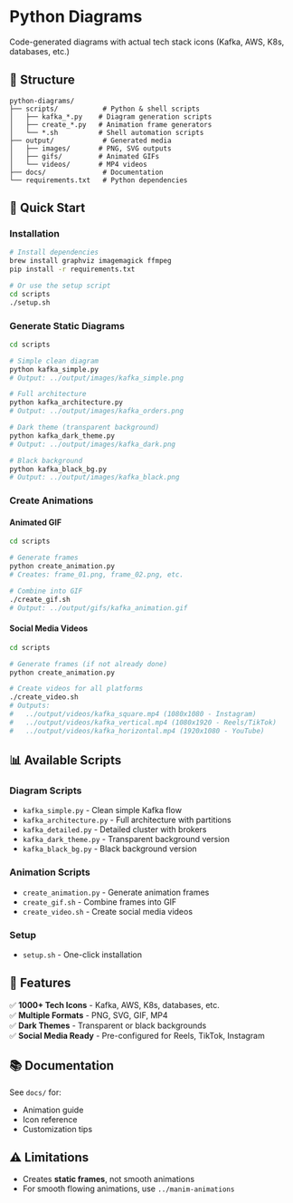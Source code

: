 # Python Diagrams

Code-generated diagrams with actual tech stack icons (Kafka, AWS, K8s, databases, etc.)

## 📁 Structure

```
python-diagrams/
├── scripts/           # Python & shell scripts
│   ├── kafka_*.py    # Diagram generation scripts
│   ├── create_*.py   # Animation frame generators
│   └── *.sh          # Shell automation scripts
├── output/            # Generated media
│   ├── images/       # PNG, SVG outputs
│   ├── gifs/         # Animated GIFs
│   └── videos/       # MP4 videos
├── docs/              # Documentation
└── requirements.txt   # Python dependencies
```

## 🚀 Quick Start

### Installation
```bash
# Install dependencies
brew install graphviz imagemagick ffmpeg
pip install -r requirements.txt

# Or use the setup script
cd scripts
./setup.sh
```

### Generate Static Diagrams
```bash
cd scripts

# Simple clean diagram
python kafka_simple.py
# Output: ../output/images/kafka_simple.png

# Full architecture
python kafka_architecture.py
# Output: ../output/images/kafka_orders.png

# Dark theme (transparent background)
python kafka_dark_theme.py
# Output: ../output/images/kafka_dark.png

# Black background
python kafka_black_bg.py
# Output: ../output/images/kafka_black.png
```

### Create Animations

#### Animated GIF
```bash
cd scripts

# Generate frames
python create_animation.py
# Creates: frame_01.png, frame_02.png, etc.

# Combine into GIF
./create_gif.sh
# Output: ../output/gifs/kafka_animation.gif
```

#### Social Media Videos
```bash
cd scripts

# Generate frames (if not already done)
python create_animation.py

# Create videos for all platforms
./create_video.sh
# Outputs:
#   ../output/videos/kafka_square.mp4 (1080x1080 - Instagram)
#   ../output/videos/kafka_vertical.mp4 (1080x1920 - Reels/TikTok)
#   ../output/videos/kafka_horizontal.mp4 (1920x1080 - YouTube)
```

## 📊 Available Scripts

### Diagram Scripts
- `kafka_simple.py` - Clean simple Kafka flow
- `kafka_architecture.py` - Full architecture with partitions
- `kafka_detailed.py` - Detailed cluster with brokers
- `kafka_dark_theme.py` - Transparent background version
- `kafka_black_bg.py` - Black background version

### Animation Scripts
- `create_animation.py` - Generate animation frames
- `create_gif.sh` - Combine frames into GIF
- `create_video.sh` - Create social media videos

### Setup
- `setup.sh` - One-click installation

## 🎨 Features

✅ **1000+ Tech Icons** - Kafka, AWS, K8s, databases, etc.  
✅ **Multiple Formats** - PNG, SVG, GIF, MP4  
✅ **Dark Themes** - Transparent or black backgrounds  
✅ **Social Media Ready** - Pre-configured for Reels, TikTok, Instagram  

## 📚 Documentation

See `docs/` for:
- Animation guide
- Icon reference
- Customization tips

## ⚠️ Limitations

- Creates **static frames**, not smooth animations
- For smooth flowing animations, use `../manim-animations`

